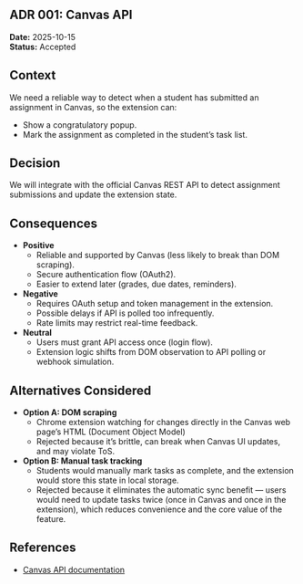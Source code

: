 ## ADR 001: Canvas API

**Date:** 2025-10-15 \
**Status:** Accepted

## Context
We need a reliable way to detect when a student has submitted an assignment in Canvas, so the extension can:
- Show a congratulatory popup.
- Mark the assignment as completed in the student’s task list.

## Decision
We will integrate with the official Canvas REST API to detect assignment submissions and update the extension state.

## Consequences
- **Positive**
  - Reliable and supported by Canvas (less likely to break than DOM scraping).
  - Secure authentication flow (OAuth2).
  - Easier to extend later (grades, due dates, reminders).
- **Negative**
  - Requires OAuth setup and token management in the extension.
  - Possible delays if API is polled too infrequently.
  - Rate limits may restrict real-time feedback.
- **Neutral**
  - Users must grant API access once (login flow).
  - Extension logic shifts from DOM observation to API polling or webhook simulation.

## Alternatives Considered
- **Option A: DOM scraping**
  - Chrome extension watching for changes directly in the Canvas web page’s HTML (Document Object Model)
  - Rejected because it’s brittle, can break when Canvas UI updates, and may violate ToS.
- **Option B: Manual task tracking**
  - Students would manually mark tasks as complete, and the extension would store this state in local storage.
  - Rejected because it eliminates the automatic sync benefit — users would need to update tasks twice (once in Canvas and once in the extension), which reduces convenience and the core value of the feature.

## References
- [Canvas API documentation](https://canvas.instructure.com/doc/api/)
